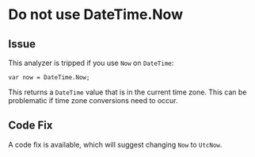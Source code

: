 # Do not use DateTime.Now

## Issue

This analyzer is tripped if you use `Now` on `DateTime`:

```
var now = DateTime.Now;
```

This returns a `DateTime` value that is in the current time zone. This can be problematic if time zone conversions need to occur.

## Code Fix

A code fix is available, which will suggest changing `Now` to `UtcNow`.
